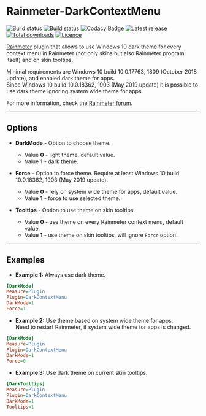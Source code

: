 # Rainmeter-DarkContextMenu

[![Build status](https://img.shields.io/github/workflow/status/ozone10/Rainmeter-DarkContextMenu/Build/master?logo=Github)](https://github.com/ozone10/Rainmeter-DarkContextMenu)
[![Build status](https://img.shields.io/appveyor/ci/ozone10/Rainmeter-DarkContextMenu/master?logo=Appveyor)](https://ci.appveyor.com/project/ozone10/rainmeter-darkcontextmenu/branch/master)
[![Codacy Badge](https://img.shields.io/codacy/grade/ab209215919e4b2ca6b87b1a81a83b41?logo=Codacy)](https://www.codacy.com/manual/ozone10/Rainmeter-DarkContextMenu?utm_source=github.com&utm_medium=referral&utm_content=ozone10/Rainmeter-DarkContextMenu&utm_campaign=Badge_Grade)
[![Latest release](https://img.shields.io/github/v/release/ozone10/Rainmeter-DarkContextMenu?include_prereleases)](https://github.com/ozone10/Rainmeter-DarkContextMenu/releases/latest)
[![Total downloads](https://img.shields.io/github/downloads/ozone10/Rainmeter-DarkContextMenu/total.svg)](https://github.com/ozone10/Rainmeter-TranslucentRM/releases)
[![Licence](https://img.shields.io/github/license/ozone10/Rainmeter-DarkContextMenu?color=9cf)](https://www.gnu.org/licenses/gpl-3.0.en.html)

[Rainmeter](https://www.rainmeter.net) plugin that allows to use Windows 10 dark theme for every context menu in Rainmeter (not only skins but also Rainmeter program itself) and on skin tooltips.

Minimal requirements are Windows 10 build 10.0.17763, 1809 (October 2018 update), and enabled dark theme for apps.  
Since Windows 10 build 10.0.18362, 1903 (May 2019 update) it is possible to use dark theme ignoring system wide theme for apps.

For more information, check the [Rainmeter forum](https://forum.rainmeter.net/viewtopic.php?f=128&t=33028).

* * *

## Options

-   **DarkMode** - Option to choose theme.

    -   Value **0** - light theme, default value.
    -   Value **1** - dark theme.

-   **Force** - Option to force theme.
    Require at least Windows 10 build 10.0.18362, 1903 (May 2019 update).

    -   Value **0** - rely on system wide theme for apps, default value.
    -   Value **1** - force to use selected theme.

-   **Tooltips** - Option to use theme on skin tooltips.

    -   Value **0** - use theme on every Rainmeter context menu, default value.
    -   Value **1** - use theme on skin tooltips, will ignore `Force` option.

* * *

## Examples

-   **Example 1:**
    Always use dark theme.

```ini
[DarkMode]
Measure=Plugin
Plugin=DarkContextMenu
DarkMode=1
Force=1
```

-   **Example 2:**
    Use theme based on system wide theme for apps.  
    Need to restart Rainmeter, if system wide theme for apps is changed.

```ini
[DarkMode]
Measure=Plugin
Plugin=DarkContextMenu
DarkMode=1
Force=0
```

-   **Example 3:**
    Use dark theme on current skin tooltips.  

```ini
[DarkTooltips]
Measure=Plugin
Plugin=DarkContextMenu
DarkMode=1
Tooltips=1
```
